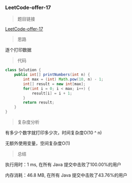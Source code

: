 ### LeetCode-offer-17

> 题目链接

[LeetCode-offer-17](https://leetcode-cn.com/problems/da-yin-cong-1dao-zui-da-de-nwei-shu-lcof/)

> 思路

逐个打印数据

> 代码

```java
class Solution {
    public int[] printNumbers(int n) {
        int max = (int) Math.pow(10, n) - 1;
        int[] result = new int[max];
        for(int i = 0; i < max; i++) {
            result[i] = i + 1;
        }
        return result;
    }
}
```

> 复杂度分析

有多少个数字就打印多少次，时间复杂度O(10 ^ n)

无额外使用变量，空间复杂度O(1)

> 总结

执行用时：1 ms, 在所有 Java 提交中击败了100.00%的用户

内存消耗：46.8 MB, 在所有 Java 提交中击败了43.76%的用户

